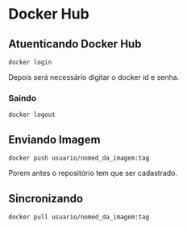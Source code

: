 # Docker Hub

## Atuenticando Docker Hub

    docker login

Depois será necessário digitar o docker id e senha.

### Saindo

    docker logout

## Enviando Imagem

    docker push usuario/nomed_da_imagem:tag

Porem antes o repositório tem que ser cadastrado.

## Sincronizando

    docker pull usuario/nomed_da_imagem:tag
